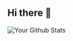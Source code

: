 ## Hi there 👋

<!--
**cy03071/cy03071** is a ✨ _special_ ✨ repository because its `README.md` (this file) appears on your GitHub profile.

hi,here are some ideas to get you started:
- 🌱 I’m currently learning nothing
- 🤔 I’m looking for help with money
- 💬 Ask me about :no
- 📫 How to reach me: no
- 😄 Pronouns: it
- ⚡ Fun fact: no
-->
![Your Github Stats](https://github-readme-stats.vercel.app/api?username=cy03071&show_icon=true&theme=tokyonight)
